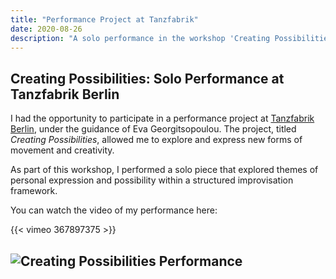 ```yaml
---
title: "Performance Project at Tanzfabrik"
date: 2020-08-26
description: "A solo performance in the workshop 'Creating Possibilities' by Eva Georgitsopoulou at Tanzfabrik Berlin."
---
```


## Creating Possibilities: Solo Performance at Tanzfabrik Berlin

I had the opportunity to participate in a performance project at [Tanzfabrik Berlin](https://www.tanzfabrik-berlin.de/), under the guidance of Eva Georgitsopoulou. The project, titled *Creating Possibilities*, allowed me to explore and express new forms of movement and creativity.

As part of this workshop, I performed a solo piece that explored themes of personal expression and possibility within a structured improvisation framework.

You can watch the video of my performance here:

{{< vimeo 367897375 >}}

![Creating Possibilities Performance](/images/image-possibilities.png)
---